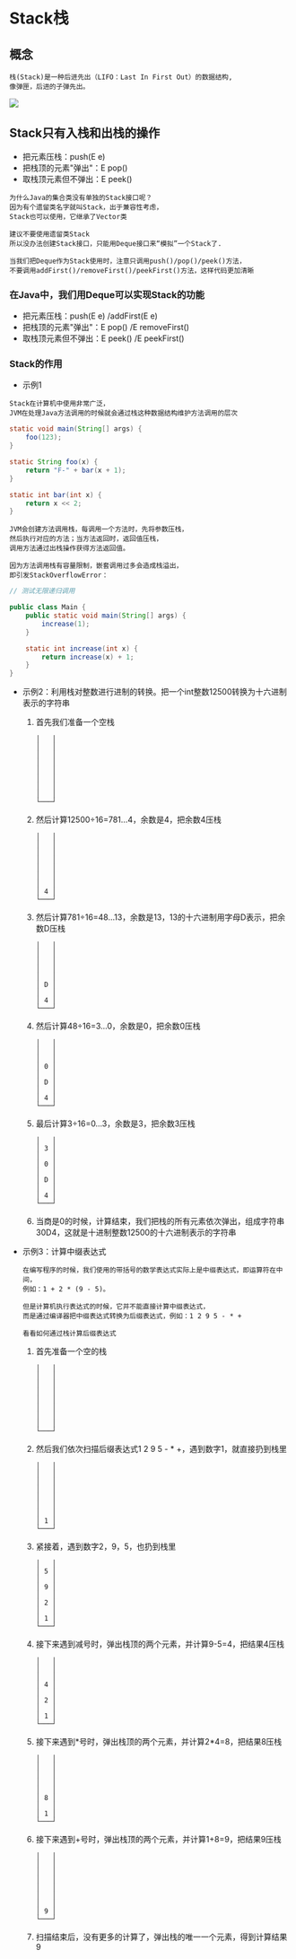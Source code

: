 Stack栈
==


## 概念
```text
栈(Stack)是一种后进先出（LIFO：Last In First Out）的数据结构,
像弹匣，后进的子弹先出。

```
![](images/弹匣.png)  

## Stack只有入栈和出栈的操作
* 把元素压栈：push(E e)
* 把栈顶的元素"弹出"：E pop()
* 取栈顶元素但不弹出：E peek()


```text
为什么Java的集合类没有单独的Stack接口呢？
因为有个遗留类名字就叫Stack，出于兼容性考虑，
Stack也可以使用，它继承了Vector类

建议不要使用遗留类Stack
所以没办法创建Stack接口，只能用Deque接口来“模拟”一个Stack了.

当我们把Deque作为Stack使用时，注意只调用push()/pop()/peek()方法，
不要调用addFirst()/removeFirst()/peekFirst()方法，这样代码更加清晰
```

### 在Java中，我们用Deque可以实现Stack的功能
* 把元素压栈：push(E e) /addFirst(E e)
* 把栈顶的元素"弹出"：E pop() /E removeFirst()
* 取栈顶元素但不弹出：E peek() /E peekFirst()

### Stack的作用
* 示例1
```text
Stack在计算机中使用非常广泛，
JVM在处理Java方法调用的时候就会通过栈这种数据结构维护方法调用的层次
```

```java
static void main(String[] args) {
    foo(123);
}

static String foo(x) {
    return "F-" + bar(x + 1);
}

static int bar(int x) {
    return x << 2;
}
```

```text
JVM会创建方法调用栈，每调用一个方法时，先将参数压栈，
然后执行对应的方法；当方法返回时，返回值压栈，
调用方法通过出栈操作获得方法返回值。

因为方法调用栈有容量限制，嵌套调用过多会造成栈溢出，
即引发StackOverflowError：
```

```java
// 测试无限递归调用

public class Main {
    public static void main(String[] args) {
        increase(1);
    }

    static int increase(int x) {
        return increase(x) + 1;
    }
}
```

* 示例2：利用栈对整数进行进制的转换。把一个int整数12500转换为十六进制表示的字符串
    1. 首先我们准备一个空栈
        ```text
        │   │
        │   │
        │   │
        │   │
        │   │
        │   │
        │   │
        │   │
        └───┘
        ```
    2. 然后计算12500÷16=781…4，余数是4，把余数4压栈
        ```text
        │   │
        │   │
        │   │
        │   │
        │   │
        │   │
        │   │
        │ 4 │
        └───┘
        ```
    3. 然后计算781÷16=48…13，余数是13，13的十六进制用字母D表示，把余数D压栈
        ```text
        │   │
        │   │
        │   │
        │   │
        │   │
        │ D │
        │   │
        │ 4 │
        └───┘
        ```
    4. 然后计算48÷16=3…0，余数是0，把余数0压栈
        ```text
        │   │
        │   │
        │   │
        │ 0 │
        │   │
        │ D │
        │   │
        │ 4 │
        └───┘
        ```
    5. 最后计算3÷16=0…3，余数是3，把余数3压栈
        ```text
       │   │
       │ 3 │
       │   │
       │ 0 │
       │   │
       │ D │
       │   │
       │ 4 │
       └───┘
        ```
    6. 当商是0的时候，计算结束，我们把栈的所有元素依次弹出，组成字符串30D4，这就是十进制整数12500的十六进制表示的字符串
    
* 示例3：计算中缀表达式
    ```text
    在编写程序的时候，我们使用的带括号的数学表达式实际上是中缀表达式，即运算符在中间，
    例如：1 + 2 * (9 - 5)。
    
    但是计算机执行表达式的时候，它并不能直接计算中缀表达式，
    而是通过编译器把中缀表达式转换为后缀表达式，例如：1 2 9 5 - * +
    ```
    ```text
    看看如何通过栈计算后缀表达式
    ```
    1. 首先准备一个空的栈
        ```text
        │   │
        │   │
        │   │
        │   │
        │   │
        │   │
        │   │
        │   │
        └───┘
        ```
    2. 然后我们依次扫描后缀表达式1 2 9 5 - * +，遇到数字1，就直接扔到栈里
        ```text
        │   │
        │   │
        │   │
        │   │
        │   │
        │   │
        │   │
        │ 1 │
        └───┘
        ```
    3. 紧接着，遇到数字2，9，5，也扔到栈里
        ```text
        │   │
        │ 5 │
        │   │
        │ 9 │
        │   │
        │ 2 │
        │   │
        │ 1 │
        └───┘
        ```
    4. 接下来遇到减号时，弹出栈顶的两个元素，并计算9-5=4，把结果4压栈
        ```text
        │   │
        │   │
        │   │
        │ 4 │
        │   │
        │ 2 │
        │   │
        │ 1 │
        └───┘
        ```
    5. 接下来遇到\*号时，弹出栈顶的两个元素，并计算2\*4=8，把结果8压栈
        ```text
        │   │
        │   │
        │   │
        │   │
        │   │
        │ 8 │
        │   │
        │ 1 │
        └───┘
        ```
    6. 接下来遇到+号时，弹出栈顶的两个元素，并计算1+8=9，把结果9压栈
        ```text
        │   │
        │   │
        │   │
        │   │
        │   │
        │   │
        │   │
        │ 9 │
        └───┘
        ```
    7. 扫描结束后，没有更多的计算了，弹出栈的唯一一个元素，得到计算结果9
    
